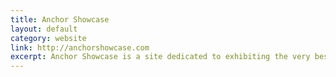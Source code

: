 ```yaml
---
title: Anchor Showcase
layout: default
category: website
link: http://anchorshowcase.com
excerpt: Anchor Showcase is a site dedicated to exhibiting the very best sites using Anchor CMS.
---
```

